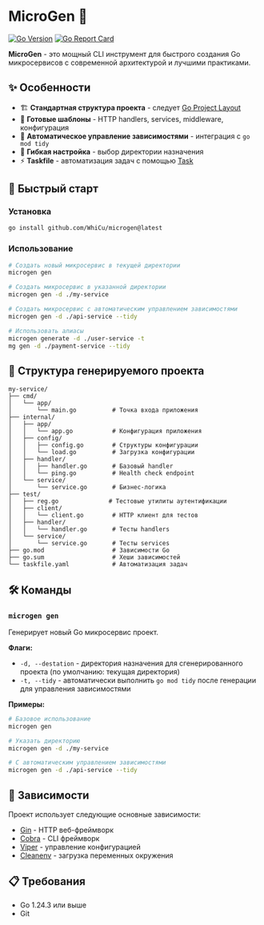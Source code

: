 # MicroGen 🚀

[![Go Version](https://img.shields.io/badge/Go-1.24.3+-blue.svg)](https://golang.org)
[![Go Report Card](https://goreportcard.com/badge/github.com/WhiCu/microgen)](https://goreportcard.com/report/github.com/WhiCu/microgen)

**MicroGen** - это мощный CLI инструмент для быстрого создания Go микросервисов с современной архитектурой и лучшими практиками.

## ✨ Особенности

- 🏗️ **Стандартная структура проекта** - следует [Go Project Layout](https://github.com/golang-standards/project-layout)
- 🚀 **Готовые шаблоны** - HTTP handlers, services, middleware, конфигурация
- 🔧 **Автоматическое управление зависимостями** - интеграция с `go mod tidy`
- 📁 **Гибкая настройка** - выбор директории назначения
- ⚡ **Taskfile** - автоматизация задач с помощью [Task](https://taskfile.dev/)

## 🚀 Быстрый старт

### Установка

```bash
go install github.com/WhiCu/microgen@latest
```

### Использование

```bash
# Создать новый микросервис в текущей директории
microgen gen

# Создать микросервис в указанной директории
microgen gen -d ./my-service

# Создать микросервис с автоматическим управлением зависимостями
microgen gen -d ./api-service --tidy

# Использовать алиасы
microgen generate -d ./user-service -t
mg gen -d ./payment-service --tidy
```

## 📁 Структура генерируемого проекта

```
my-service/
├── cmd/
│   └── app/
│       └── main.go          # Точка входа приложения
├── internal/
│   ├── app/
│   │   └── app.go           # Конфигурация приложения
│   ├── config/
│   │   ├── config.go        # Структуры конфигурации
│   │   └── load.go          # Загрузка конфигурации
│   ├── handler/
│   │   ├── handler.go       # Базовый handler
│   │   └── ping.go          # Health check endpoint
│   └── service/
│       └── service.go       # Бизнес-логика
├── test/
│   ├── reg.go              # Тестовые утилиты аутентификации
│   ├── client/
│   │   └── client.go        # HTTP клиент для тестов
│   ├── handler/
│   │   └── handler.go       # Тесты handlers
│   └── service/
│       └── service.go       # Тесты services
├── go.mod                   # Зависимости Go
├── go.sum                   # Хеши зависимостей
└── taskfile.yaml            # Автоматизация задач
```

## 🛠️ Команды

### `microgen gen`

Генерирует новый Go микросервис проект.

**Флаги:**
- `-d, --destation` - директория назначения для сгенерированного проекта (по умолчанию: текущая директория)
- `-t, --tidy` - автоматически выполнить `go mod tidy` после генерации для управления зависимостями

**Примеры:**
```bash
# Базовое использование
microgen gen

# Указать директорию
microgen gen -d ./my-service

# С автоматическим управлением зависимостями
microgen gen -d ./api-service --tidy
```

## 🔧 Зависимости

Проект использует следующие основные зависимости:

- [Gin](https://github.com/gin-gonic/gin) - HTTP веб-фреймворк
- [Cobra](https://github.com/spf13/cobra) - CLI фреймворк
- [Viper](https://github.com/spf13/viper) - управление конфигурацией
- [Cleanenv](https://github.com/ilyakaznacheev/cleanenv) - загрузка переменных окружения

## 📋 Требования

- Go 1.24.3 или выше
- Git

